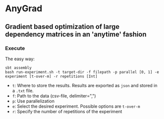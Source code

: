 # AnyGrad
## Gradient based optimization of large dependency matrices in an 'anytime' fashion

### Execute

The easy way:

    sbt assembly
    bash run-experiment.sh -t target-dir -f filepath -p parallel [0, 1] -e experiment [t-over-m] -r repetitions [Int]
    
- `t`: Where to store the results. Results are exported as `json` and stored in a `.txt` file.
- `f`: Path to the data (csv-file, delimiter=",")
- `p`: Use parallelization
- `e`: Select the desired experiment. Possible options are `t-over-m`
- `r`: Specify the number of repetitions of the experiment

